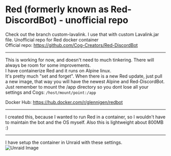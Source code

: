 # Red (formerly known as Red-DiscordBot) - unofficial repo
Check out the branch custom-lavalink. I use that with custom Lavalink.jar file.
Unofficial repo for Red docker container<br/>
Official repo: https://github.com/Cog-Creators/Red-DiscordBot <br/>

---
This is working for now, and doesn't need to much tinkering. There will always be room for some improvements.<br/>
I have containerize Red and it runs on Alpine linux.<br/>
It's pretty much "set and forget". When there is a new Red update, just pull a new image, that way you will have the newest Alpine and Red-DiscordBot.<br/>
Just remember to mount the /app directory so you dont lose all your settings and Cogs: `/host/mount/point:/app`<br/>

Docker Hub: https://hub.docker.com/r/glennigen/redbot<br/>

---
I created this, because I wanted to run Red in a container, so I wouldn't have to maintain the bot and the OS myself. Also this is lightweight about 800MB :)

---
I have setup the container in Unraid with these settings.<br/>
![Unraid Image](https://github.com/GlennIgen/redbot/assets/64850623/051c84f0-eb28-41b7-b66f-faa3368aa355)
